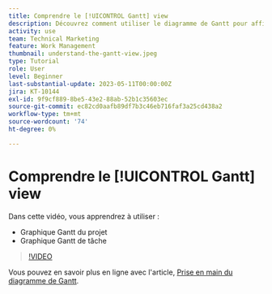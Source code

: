```yaml
---
title: Comprendre le [!UICONTROL Gantt] view
description: Découvrez comment utiliser le diagramme de Gantt pour afficher rapidement vos tâches et projets à partir d’un haut niveau avec un nombre surprenant de détails.
activity: use
team: Technical Marketing
feature: Work Management
thumbnail: understand-the-gantt-view.jpeg
type: Tutorial
role: User
level: Beginner
last-substantial-update: 2023-05-11T00:00:00Z
jira: KT-10144
exl-id: 9f9cf889-8be5-43e2-88ab-52b1c35603ec
source-git-commit: ec82cd0aafb89df7b3c46eb716faf3a25cd438a2
workflow-type: tm+mt
source-wordcount: '74'
ht-degree: 0%

---
```


# Comprendre le [!UICONTROL Gantt] view

Dans cette vidéo, vous apprendrez à utiliser :

* Graphique Gantt du projet
* Graphique Gantt de tâche

>[!VIDEO](https://video.tv.adobe.com/v/3419304/?quality=12&learn=on)

Vous pouvez en savoir plus en ligne avec l&#39;article, [Prise en main du diagramme de Gantt](https://experienceleague.adobe.com/docs/workfront/using/manage-work/the-gantt-chart/gantt-chart-overview/get-started-with-gantt.html?lang=en).
